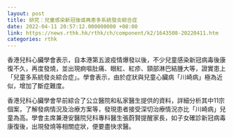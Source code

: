 ```yaml
---
layout: post
title: 研究：兒童感染新冠後或再患多系統發炎綜合症
date: 2022-04-11 20:57:12.000000000 +08:00
link: https://news.rthk.hk/rthk/ch/component/k2/1643508-20220411.htm
categories: rthk
---
```


香港兒科心臟學會表示，自本港第五波疫情爆發以後，不少兒童感染新冠病毒後康復不久，再度發燒，並出現痾嘔肚痛、眼紅、紅疹、頸部淋巴結腫大等，證實患上「兒童多系統發炎綜合症」。學會表示，由於症狀與兒童心臟病「川崎病」極為近似，增加了斷症難度。

香港兒科心臟學會早前綜合了公立醫院和私家醫生提供的資料，詳細分析其中11宗個案，了解發病情況及治療方案等，發現患者接受深切治療情況亦比「川崎病」兒童為高。學會主席兼港安醫院兒科專科醫生張蔚賢提醒家長，如子女確診新冠病毒康復後，出現發燒等相關症狀，便要盡快求醫。
